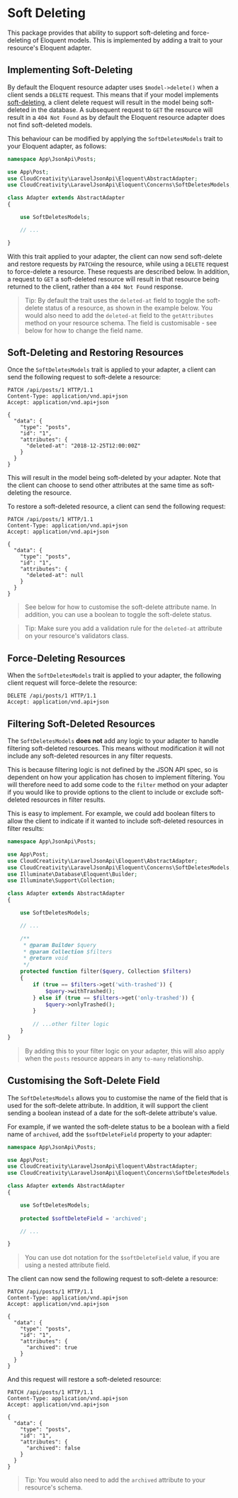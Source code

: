 # Soft Deleting

This package provides that ability to support soft-deleting and force-deleting of Eloquent models. This is
implemented by adding a trait to your resource's Eloquent adapter.

## Implementing Soft-Deleting

By default the Eloquent resource adapter uses `$model->delete()` when a client sends a `DELETE` request.
This means that if your model implements [soft-deleting](https://laravel.com/docs/eloquent#deleting-models),
a client delete request will result in the model being soft-deleted in the database. A subsequent request to
`GET` the resource will result in a `404 Not Found` as by default the Eloquent resource adapter does not
find soft-deleted models.

This behaviour can be modified by applying the `SoftDeletesModels` trait to your Eloquent adapter, as follows: 

```php
namespace App\JsonApi\Posts;

use App\Post;
use CloudCreativity\LaravelJsonApi\Eloquent\AbstractAdapter;
use CloudCreativity\LaravelJsonApi\Eloquent\Concerns\SoftDeletesModels;

class Adapter extends AbstractAdapter
{

    use SoftDeletesModels;

    // ...

}
```

With this trait applied to your adapter, the client can now send soft-delete and restore requests by `PATCH`ing
the resource, while using a `DELETE` request to force-delete a resource. These requests are described below.
In addition, a request to `GET` a soft-deleted resource will result in that resource being returned to the client,
rather than a `404 Not Found` response.

> Tip: By default the trait uses the `deleted-at` field to toggle the soft-delete status of a resource, as shown
in the example below. You would also need to add the `deleted-at` field to the `getAttributes` method on your
resource schema. The field is customisable - see below for how to change the field name.

## Soft-Deleting and Restoring Resources

Once the `SoftDeletesModels` trait is applied to your adapter, a client can send the following request to
soft-delete a resource:

```http
PATCH /api/posts/1 HTTP/1.1
Content-Type: application/vnd.api+json
Accept: application/vnd.api+json

{
  "data": {
    "type": "posts",
    "id": "1",
    "attributes": {
      "deleted-at": "2018-12-25T12:00:00Z"
    }
  }
}
```

This will result in the model being soft-deleted by your adapter. Note that the client can choose to send
other attributes at the same time as soft-deleting the resource.

To restore a soft-deleted resource, a client can send the following request:

```http
PATCH /api/posts/1 HTTP/1.1
Content-Type: application/vnd.api+json
Accept: application/vnd.api+json

{
  "data": {
    "type": "posts",
    "id": "1",
    "attributes": {
      "deleted-at": null
    }
  }
}
```

> See below for how to customise the soft-delete attribute name. In addition, you can use a boolean to toggle
the soft-delete status.

> Tip: Make sure you add a validation rule for the `deleted-at` attribute on your resource's validators class.

## Force-Deleting Resources

When the `SoftDeletesModels` trait is applied to your adapter, the following client request will force-delete
the resource:

```http
DELETE /api/posts/1 HTTP/1.1
Accept: application/vnd.api+json
```

## Filtering Soft-Deleted Resources

The `SoftDeletesModels` **does not** add any logic to your adapter to handle filtering soft-deleted resources. This
means without modification it will not include any soft-deleted resources in any filter requests.

This is because filtering logic is not defined by the JSON API spec, so is dependent on how your application has
chosen to implement filtering. You will therefore need to add some code to the `filter` method on your adapter
if you would like to provide options to the client to include or exclude soft-deleted resources in filter results.

This is easy to implement. For example, we could add boolean filters to allow the client to indicate if it wanted
to include soft-deleted resources in filter results:

```php
namespace App\JsonApi\Posts;

use App\Post;
use CloudCreativity\LaravelJsonApi\Eloquent\AbstractAdapter;
use CloudCreativity\LaravelJsonApi\Eloquent\Concerns\SoftDeletesModels;
use Illuminate\Database\Eloquent\Builder;
use Illuminate\Support\Collection;

class Adapter extends AbstractAdapter
{

    use SoftDeletesModels;

    // ...

    /**
     * @param Builder $query
     * @param Collection $filters
     * @return void
     */
    protected function filter($query, Collection $filters)
    {
        if (true == $filters->get('with-trashed')) {
            $query->withTrashed();
        } else if (true == $filters->get('only-trashed')) {
            $query->onlyTrashed();
        }
        
        // ...other filter logic
    }
}
```

> By adding this to your filter logic on your adapter, this will also apply when the `posts` resource appears in
any `to-many` relationship.

## Customising the Soft-Delete Field

The `SoftDeletesModels` allows you to customise the name of the field that is used for the soft-delete attribute.
In addition, it will support the client sending a boolean instead of a date for the soft-delete attribute's value.

For example, if we wanted the soft-delete status to be a boolean with a field name of `archived`, add the
`$softDeleteField` property to your adapter:

```php
namespace App\JsonApi\Posts;

use App\Post;
use CloudCreativity\LaravelJsonApi\Eloquent\AbstractAdapter;
use CloudCreativity\LaravelJsonApi\Eloquent\Concerns\SoftDeletesModels;

class Adapter extends AbstractAdapter
{

    use SoftDeletesModels;
    
    protected $softDeleteField = 'archived';

    // ...

}
```

> You can use dot notation for the `$softDeleteField` value, if you are using a nested attribute field.

The client can now send the following request to soft-delete a resource:

```http
PATCH /api/posts/1 HTTP/1.1
Content-Type: application/vnd.api+json
Accept: application/vnd.api+json

{
  "data": {
    "type": "posts",
    "id": "1",
    "attributes": {
      "archived": true
    }
  }
}
```

And this request will restore a soft-deleted resource:

```http
PATCH /api/posts/1 HTTP/1.1
Content-Type: application/vnd.api+json
Accept: application/vnd.api+json

{
  "data": {
    "type": "posts",
    "id": "1",
    "attributes": {
      "archived": false
    }
  }
}
```

> Tip: You would also need to add the `archived` attribute to your resource's schema.

